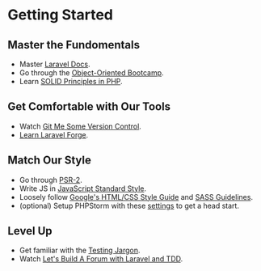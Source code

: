 
# Getting Started

## Master the Fundomentals
- Master [Laravel Docs](https://laravel.com/docs/).
- Go through the [Object-Oriented Bootcamp](https://laracasts.com/series/object-oriented-bootcamp-in-php).
- Learn [SOLID Principles in PHP](https://laracasts.com/series/solid-principles-in-php).

## Get Comfortable with Our Tools
- Watch [Git Me Some Version Control](https://laracasts.com/series/git-me-some-version-control).
- [Learn Laravel Forge](https://laracasts.com/series/learn-laravel-forge).

## Match Our Style
- Go through [PSR-2](https://www.php-fig.org/psr/psr-2/).
- Write JS in [JavaScript Standard Style](https://github.com/standard/standard).
- Loosely follow [Google's HTML/CSS Style Guide](https://google.github.io/styleguide/htmlcssguide.html) and [SASS Guidelines](https://sass-guidelin.es/).
- (optional) Setup PHPStorm with these [settings](https://docs.code413.io/settings.jar) to get a head start.

## Level Up
- Get familiar with the [Testing Jargon](https://laracasts.com/series/testing-jargon).
- Watch [Let's Build A Forum with Laravel and TDD](https://laracasts.com/series/lets-build-a-forum-with-laravel).
